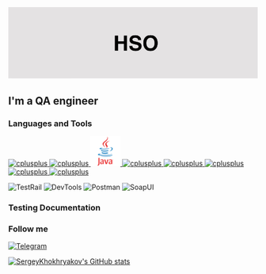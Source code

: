[![Header](https://github.com/SergeyKhokhryakov/SergeyKhokhryakov/blob/main/assets/header.jpeg)]()

## I'm a QA engineer
<!---
## My CV
-->
### Languages and Tools
<a href="https://www.w3schools.com/cpp/" target="_blank" rel="noreferrer"> <img src="https://cdn.jsdelivr.net/gh/devicons/devicon/icons/git/git-original.svg" alt="cplusplus" width="40" height="40"/> </a> 
<a href="https://www.w3schools.com/cpp/" target="_blank" rel="noreferrer"> <img src="https://cdn.jsdelivr.net/gh/devicons/devicon/icons/github/github-original.svg" alt="cplusplus" width="40" height="40"/> </a> 
<a href="https://www.w3schools.com/cpp/" target="_blank" rel="noreferrer"> <img title="Java" src="https://github.com/devicons/devicon/blob/master/icons/java/java-original-wordmark.svg" alt="cplusplus" width="60" height="60"/> </a> 
<a href="https://www.w3schools.com/cpp/" target="_blank" rel="noreferrer"> <img title="IntelliJ IDEA" src="https://cdn.jsdelivr.net/gh/devicons/devicon/icons/intellij/intellij-original.svg" alt="cplusplus" width="40" height="40"/> </a>
<a href="https://www.w3schools.com/cpp/" target="_blank" rel="noreferrer"> <img src="https://cdn.jsdelivr.net/gh/devicons/devicon/icons/selenium/selenium-original.svg" alt="cplusplus" width="40" height="40"/> </a> 
<a href="https://www.w3schools.com/cpp/" target="_blank" rel="noreferrer"> <img src="https://cdn.jsdelivr.net/gh/devicons/devicon/icons/mysql/mysql-original.svg" alt="cplusplus" width="45" height="45"/> </a> 
<a href="https://www.w3schools.com/cpp/" target="_blank" rel="noreferrer"> <img title="Jira" src="https://cdn.jsdelivr.net/gh/devicons/devicon/icons/jira/jira-original-wordmark.svg" alt="cplusplus" width="50" height="45"/> </a> 
<a href="https://www.w3schools.com/cpp/" target="_blank" rel="noreferrer"> <img title="Jenkins" src="https://cdn.jsdelivr.net/gh/devicons/devicon/icons/jenkins/jenkins-original.svg" alt="cplusplus" width="50" height="50"/> </a> 

![TestRail](https://img.shields.io/badge/-testrail-black?style=for-the-badge&logo=testrail&logoColor=00648B)
![DevTools](https://img.shields.io/badge/-devtools-black?style=for-the-badge&logo=devtools&logoColor=00648B)
![Postman](https://img.shields.io/badge/Postman-FF6C37?style=for-the-badge&logo=postman&logoColor=white)
![SoapUI](https://img.shields.io/badge/-soapui-black?style=for-the-badge&logo=soapui&logoColor=FF6C37)


<!---
![Git](https://img.shields.io/badge/-git-black?style=for-the-badge&logo=git&logoColor=FF4500)
![GitHub](https://img.shields.io/badge/github-%23121011.svg?style=for-the-badge&logo=github&logoColor=white)
![Git](https://img.shields.io/badge/git-%23F05033.svg?style=for-the-badge&logo=git&logoColor=white)
![Swagger](https://img.shields.io/badge/-swagger-black?style=for-the-badge&logo=swagger&logoColor=Lime)
![Selenium](https://img.shields.io/badge/-selenium-%43B02A?style=for-the-badge&logo=selenium&logoColor=white)
![Selenium](https://img.shields.io/badge/Selenium-E0FFFF?style=for-the-badge&logo=Selenium&logoColor=43B02A)
![Java](https://img.shields.io/badge/java-%23ED8B00.svg?style=for-the-badge&logo=openjdk&logoColor=white)
![Java](https://img.shields.io/badge/java-%23ED8B00.svg?style=for-the-badge&logo=java&logoColor=white) 
![Java](https://github.com/devicons/devicon/blob/master/icons/java/java-original-wordmark.svg)?style=for-the-badge&logo=java&logoColor=black) 
![Charles](https://img.shields.io/badge/-charles-black?style=for-the-badge&logo=charles&logoColor=FF6C37) 
 ![IntelliJ IDEA](https://img.shields.io/badge/IntelliJIDEA-000000.svg?style=for-the-badge&logo=intellij-idea&logoColor=white) 
 ![IntelliJ](https://img.shields.io/badge/IntelliJ_IDEA-FFFF00?style=for-the-badge&logo=IntelliJ-IDEA&logoColor=black)
 ![MicrosoftSQLServer](https://img.shields.io/badge/Microsoft%20SQL%20Server-CC2927?style=for-the-badge&logo=microsoft%20sql%20server&logoColor=white)
 ![MongoDB](https://img.shields.io/badge/MongoDB-%234ea94b.svg?style=for-the-badge&logo=mongodb&logoColor=white)
 ![SQL](https://img.shields.io/badge/-sql-black?style=for-the-badge&logo=mysql&logoColor=white)
 ![Postgres](https://img.shields.io/badge/postgres-%23316192.svg?style=for-the-badge&logo=postgresql&logoColor=white)
 ![SQLite](https://img.shields.io/badge/sqlite-%2307405e.svg?style=for-the-badge&logo=sqlite&logoColor=white)
 ![Jenkins](https://img.shields.io/badge/jenkins-%232C5263.svg?style=for-the-badge&logo=jenkins&logoColor=white)
<img src="https://img.shields.io/badge/Selenium-E0FFFF?style=for-the-badge&logo=Selenium&logoColor=43B02A"/>
<img src="https://img.shields.io/badge/IntelliJ IDEA-FFFF00?style=for-the-badge&logo=IntelliJ IDEA&logoColor=black"/>
-->

### Testing Documentation
<!---
Доработать репозитории
- [Checklists](https://github.com/SergeyKhokhryakov/Checklists)
- [Test-Suites and Test-Cases](https://github.com/SergeyKhokhryav/Test-Cases)
- [Bug-Reports](https://github.com/SergeyKhokhryav/Bug-Reports)
- [SQL Queries](https://github.com/SergeyKhokhryav/SQL)
- [Postman Collections](https://github.com/SergeyKhokhryav/Postman)

-->

### Follow me
[![Telegram](https://img.shields.io/badge/-telegram-black?style=for-the-badge&logo=telegram&logoColor=blue)](https://t.me/hso372)

[![SergeyKhokhryakov's GitHub stats](https://github-readme-stats.vercel.app/api?username=SergeyKhokhryakov&show_icons=true&theme=cobalt&hide=issues,contribs)](https://github.com/anuraghazra/github-readme-stats)
<!---
Доработать/разобраться
[![Readme Card](https://github-readme-stats.vercel.app/api/pin/?username=SergeyKhokhryakov&repo=github-readme-stats&theme=blueberry)](https://github.com/anuraghazra/github-readme-stats)
-->
